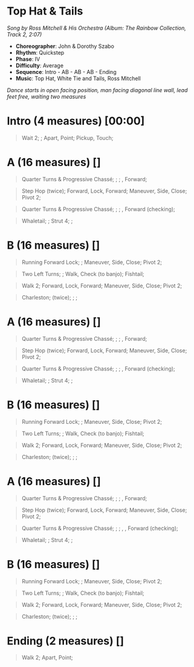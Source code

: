 # Top Hat & Tails
*Song by Ross Mitchell & His Orchestra (Album: The Rainbow Collection, Track 2, 2:07)*

* **Choreographer**: John & Dorothy Szabo
* **Rhythm**: Quickstep
* **Phase**: IV
* **Difficulty**: Average
* **Sequence**: Intro - AB - AB - AB - Ending
* **Music**: Top Hat, White Tie and Tails, Ross Mitchell

*Dance starts in open facing position, man facing diagonal line wall, lead feet free, waiting two measures*

# Intro (4 measures) [00:00]

> Wait 2; ; Apart, Point; Pickup, Touch;

# A (16 measures) []

> Quarter Turns & Progressive Chassé; ; ; , Forward;

> Step Hop (twice); Forward, Lock, Forward; Maneuver, Side, Close; Pivot 2;

> Quarter Turns & Progressive Chassé; ; ; , Forward (checking);

> Whaletail; ; Strut 4; ;

# B (16 measures) []

> Running Forward Lock; ; Maneuver, Side, Close; Pivot 2;

> Two Left Turns; ; Walk, Check (to banjo); Fishtail;

> Walk 2; Forward, Lock, Forward; Maneuver, Side, Close; Pivot 2;

> Charleston; (twice); ; ;

# A (16 measures) []

> Quarter Turns & Progressive Chassé; ; ; , Forward;

> Step Hop (twice); Forward, Lock, Forward; Maneuver, Side, Close; Pivot 2;

> Quarter Turns & Progressive Chassé; ; ; , Forward (checking);

> Whaletail; ; Strut 4; ;

# B (16 measures) []

> Running Forward Lock; ; Maneuver, Side, Close; Pivot 2;

> Two Left Turns; ; Walk, Check (to banjo); Fishtail;

> Walk 2; Forward, Lock, Forward; Maneuver, Side, Close; Pivot 2;

> Charleston; (twice); ; ;

# A (16 measures) []

> Quarter Turns & Progressive Chassé; ; ; , Forward;

> Step Hop (twice); Forward, Lock, Forward; Maneuver, Side, Close; Pivot 2;

> Quarter Turns & Progressive Chassé; ; ; , , Forward (checking);

> Whaletail; ; Strut 4; ;

# B (16 measures) []

> Running Forward Lock; ; Maneuver, Side, Close; Pivot 2;

> Two Left Turns; ; Walk, Check (to banjo); Fishtail;

> Walk 2; Forward, Lock, Forward; Maneuver, Side, Close; Pivot 2;

> Charleston; (twice); ; ;

# Ending (2 measures) []

> Walk 2; Apart, Point;

